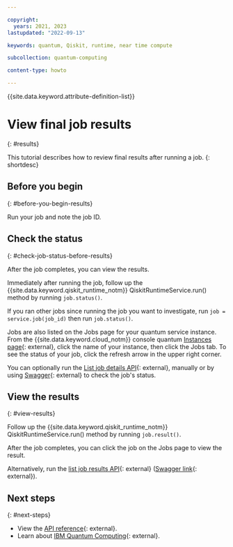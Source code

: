 ```yaml
---

copyright:
  years: 2021, 2023
lastupdated: "2022-09-13"

keywords: quantum, Qiskit, runtime, near time compute

subcollection: quantum-computing

content-type: howto

---
```


{{site.data.keyword.attribute-definition-list}}


# View final job results
{: #results}

This tutorial describes how to review final results after running a job. 
{: shortdesc}

## Before you begin
{: #before-you-begin-results}

Run your job and note the job ID.

## Check the status
{: #check-job-status-before-results}

After the job completes, you can view the results.

Immediately after running the job, follow up the {{site.data.keyword.qiskit_runtime_notm}} QiskitRuntimeService.run() method by running `job.status()`.

If you ran other jobs since running the job you want to investigate, run `job = service.job(job_id)` then run `job.status()`.

Jobs are also listed on the Jobs page for your quantum service instance. From the {{site.data.keyword.cloud_notm}} console quantum [Instances page](https://cloud.ibm.com/quantum/instances){: external}, click the name of your instance, then click the Jobs tab. To see the status of your job, click the refresh arrow in the upper right corner.

You can optionally run the [List job details API](/apidocs/quantum-computing#get-job-details){: external}, manually or by using [Swagger](https://us-east.quantum-computing.cloud.ibm.com/openapi/#/Jobs/get_job_details){: external} to check the job's status.


## View the results
{: #view-results}


Follow up the {{site.data.keyword.qiskit_runtime_notm}} QiskitRuntimeService.run() method by running `job.result()`.

After the job completes, you can click the job on the Jobs page to view the result.

Alternatively, run the [list job results API](/apidocs/quantum-computing#get-job-results){: external} ([Swagger link](https://us-east.quantum-computing.cloud.ibm.com/openapi/#/Jobs/get_job_results){: external}).

## Next steps
{: #next-steps}

- View the [API reference](/apidocs/quantum-computing/quantum-computing){: external}.
- Learn about [IBM Quantum Computing](https://www.ibm.com/quantum-computing/){: external}.
